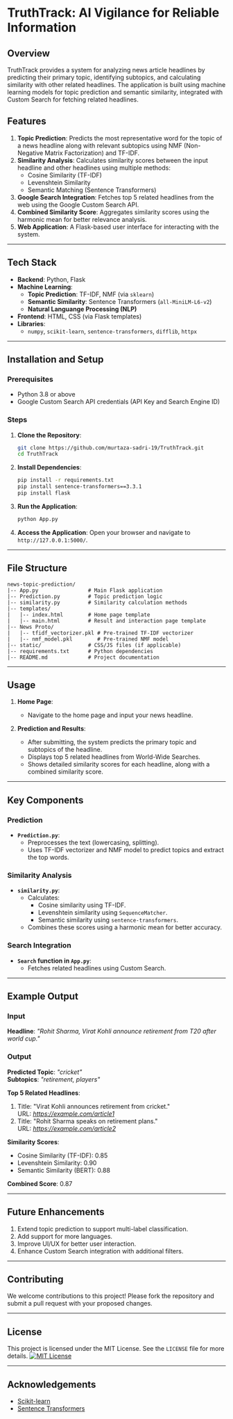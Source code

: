 # **TruthTrack: AI Vigilance for Reliable Information**

## Overview
TruthTrack provides a system for analyzing news article headlines by predicting their primary topic, identifying subtopics, and calculating similarity with other related headlines. The application is built using machine learning models for topic prediction and semantic similarity, integrated with Custom Search for fetching related headlines.

## Features
1. **Topic Prediction**: Predicts the most representative word for the topic of a news headline along with relevant subtopics using NMF (Non-Negative Matrix Factorization) and TF-IDF.
2. **Similarity Analysis**: Calculates similarity scores between the input headline and other headlines using multiple methods:
   - Cosine Similarity (TF-IDF)
   - Levenshtein Similarity
   - Semantic Matching (Sentence Transformers)
3. **Google Search Integration**: Fetches top 5 related headlines from the web using the Google Custom Search API.
4. **Combined Similarity Score**: Aggregates similarity scores using the harmonic mean for better relevance analysis.
5. **Web Application**: A Flask-based user interface for interacting with the system.

---

## Tech Stack
- **Backend**: Python, Flask
- **Machine Learning**:
  - **Topic Prediction**: TF-IDF, NMF (via `sklearn`)
  - **Semantic Similarity**: Sentence Transformers (`all-MiniLM-L6-v2`)
  - **Natural Languange Processing (NLP)**
- **Frontend**: HTML, CSS (via Flask templates)
- **Libraries**:
  - `numpy`, `scikit-learn`, `sentence-transformers`, `difflib`, `httpx`

---

## Installation and Setup

### Prerequisites
- Python 3.8 or above
- Google Custom Search API credentials (API Key and Search Engine ID)

### Steps
1. **Clone the Repository**:
   ```bash
   git clone https://github.com/murtaza-sadri-19/TruthTrack.git
   cd TruthTrack
   ```

2. **Install Dependencies**:
   ```bash
   pip install -r requirements.txt
   pip install sentence-transformers==3.3.1
   pip install flask
   ```

3. **Run the Application**:
   ```bash
   python App.py
   ```

4. **Access the Application**:
   Open your browser and navigate to `http://127.0.0.1:5000/`.

---

## File Structure
```
news-topic-prediction/
|-- App.py                # Main Flask application
|-- Prediction.py         # Topic prediction logic
|-- similarity.py         # Similarity calculation methods
|-- templates/
|   |-- index.html        # Home page template
|   |-- main.html         # Result and interaction page template
|-- News Proto/
|   |-- tfidf_vectorizer.pkl # Pre-trained TF-IDF vectorizer
|   |-- nmf_model.pkl        # Pre-trained NMF model
|-- static/               # CSS/JS files (if applicable)
|-- requirements.txt      # Python dependencies
|-- README.md             # Project documentation
```

---

## Usage
1. **Home Page**:
   - Navigate to the home page and input your news headline.

2. **Prediction and Results**:
   - After submitting, the system predicts the primary topic and subtopics of the headline.
   - Displays top 5 related headlines from World-Wide Searches.
   - Shows detailed similarity scores for each headline, along with a combined similarity score.

---

## Key Components

### Prediction
- **`Prediction.py`**:
  - Preprocesses the text (lowercasing, splitting).
  - Uses TF-IDF vectorizer and NMF model to predict topics and extract the top words.

### Similarity Analysis
- **`similarity.py`**:
  - Calculates:
    - Cosine similarity using TF-IDF.
    - Levenshtein similarity using `SequenceMatcher`.
    - Semantic similarity using `sentence-transformers`.
  - Combines these scores using a harmonic mean for better accuracy.

### Search Integration
- **`Search` function in `App.py`**:
  - Fetches related headlines using Custom Search.

---

## Example Output
### Input
**Headline**: *"Rohit Sharma, Virat Kohli announce retirement from T20 after world cup."*

### Output
**Predicted Topic**: *"cricket"*  
**Subtopics**: *"retirement, players"*

**Top 5 Related Headlines**:
1. Title: "Virat Kohli announces retirement from cricket."  
   URL: *https://example.com/article1*
2. Title: "Rohit Sharma speaks on retirement plans."  
   URL: *https://example.com/article2*

**Similarity Scores**:
- Cosine Similarity (TF-IDF): 0.85
- Levenshtein Similarity: 0.90
- Semantic Similarity (BERT): 0.88

**Combined Score**: 0.87

---

## Future Enhancements
1. Extend topic prediction to support multi-label classification.
2. Add support for more languages.
3. Improve UI/UX for better user interaction.
4. Enhance Custom Search integration with additional filters.

---

## Contributing
We welcome contributions to this project! Please fork the repository and submit a pull request with your proposed changes.

---

## License
This project is licensed under the MIT License. See the `LICENSE` file for more details.
[![MIT License](https://img.shields.io/badge/License-MIT-green.svg)](https://choosealicense.com/licenses/mit/)

---

## Acknowledgements
- [Scikit-learn](https://scikit-learn.org/)
- [Sentence Transformers](https://www.sbert.net/)

